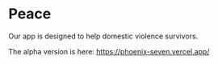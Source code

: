 <h1>Peace</h1>

Our app is designed to help domestic violence survivors.

The alpha version is here: https://phoenix-seven.vercel.app/
